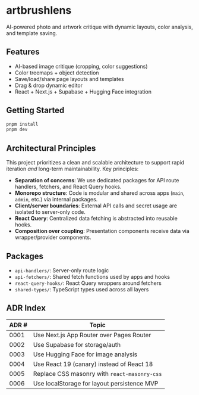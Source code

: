 # artbrushlens

AI-powered photo and artwork critique with dynamic layouts, color analysis, and template saving.

## Features

* AI-based image critique (cropping, color suggestions)
* Color treemaps + object detection
* Save/load/share page layouts and templates
* Drag & drop dynamic editor
* React + Next.js + Supabase + Hugging Face integration

## Getting Started

```bash
pnpm install
pnpm dev
```

## Architectural Principles

This project prioritizes a clean and scalable architecture to support rapid iteration *and* long-term maintainability. Key principles:

* **Separation of concerns**: We use dedicated packages for API route handlers, fetchers, and React Query hooks.
* **Monorepo structure**: Code is modular and shared across apps (`main`, `admin`, etc.) via internal packages.
* **Client/server boundaries**: External API calls and secret usage are isolated to server-only code.
* **React Query**: Centralized data fetching is abstracted into reusable hooks.
* **Composition over coupling**: Presentation components receive data via wrapper/provider components.

## Packages

* `api-handlers/`: Server-only route logic
* `api-fetchers/`: Shared fetch functions used by apps and hooks
* `react-query-hooks/`: React Query wrappers around fetchers
* `shared-types/`: TypeScript types used across all layers

## ADR Index

| ADR # | Topic                                        |
| ----- | -------------------------------------------- |
| 0001  | Use Next.js App Router over Pages Router     |
| 0002  | Use Supabase for storage/auth                |
| 0003  | Use Hugging Face for image analysis          |
| 0004  | Use React 19 (canary) instead of React 18    |
| 0005  | Replace CSS masonry with `react-masonry-css` |
| 0006  | Use localStorage for layout persistence MVP  |
